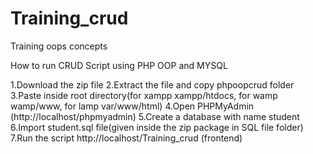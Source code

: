 # Training_crud
Training oops concepts 



How to run CRUD Script using PHP OOP and MYSQL

1.Download the zip file
2.Extract the file and copy phpoopcrud folder
3.Paste inside root directory(for xampp xampp/htdocs, for wamp wamp/www, for lamp var/www/html)
4.Open PHPMyAdmin (http://localhost/phpmyadmin)
5.Create a database with name student
6.Import student.sql file(given inside the zip package in SQL file folder)
7.Run the script http://localhost/Training_crud (frontend)

